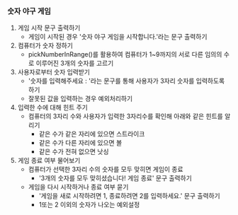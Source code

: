 ### 숫자 야구 게임

1. 게임 시작 문구 출력하기
    - 게임이 시작된 경우 '숫자 야구 게임을 시작합니다.'라는 문구 출력하기
2. 컴퓨터가 숫자 정하기
    - pickNumberInRange()를 활용하여 컴퓨터가 1~9까지의 서로 다른 임의의 수로 이루어진 3개의 숫자를 고르기
3. 사용자로부터 숫자 입력받기
    - '숫자를 입력해주세요 : '라는 문구를 통해 사용자가 3자리 숫자를 입력하도록 하기
    - 잘못된 값을 입력하는 경우 예외처리하기
4. 입력한 수에 대해 힌트 주기
    - 컴퓨터의 3자리 수와 사용자가 입력한 3자리수를 확인해 아래와 같은 힌트를 알리기
        - 같은 수가 같은 자리에 있으면 스트라이크
        - 같은 수가 다른 자리에 있으면 볼
        - 같은 수가 전혀 없으면 낫싱
5. 게임 종료 여부 물어보기
    - 컴퓨터가 선택한 3자리 수의 숫자를 모두 맞히면 게임이 종료
        - '3개의 숫자를 모두 맞히셨습니다! 게임 종료' 문구 출력하기
    - 게임을 다시 시작하거나 종료 여부 묻기
        - '게임을 새로 시작하려면 1, 종료하려면 2를 입력하세요.' 문구 출력하기
        - 1또는 2 이외의 숫자가 나오는 예외설정 